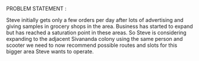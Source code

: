 PROBLEM STATEMENT :

Steve initially gets only a few orders per day after lots of advertising and giving
samples in grocery shops in the area. Business has started to expand but has
reached a saturation point in these areas. So Steve is considering expanding to
the adjacent Sivananda colony using the same person and scooter we need to
now recommend possible routes and slots for this bigger area Steve wants to
operate.